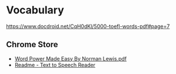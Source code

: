 # Vocabulary

https://www.docdroid.net/CqH0dKl/5000-toefl-words-pdf#page=7

## Chrome Store

- [Word Power Made Easy By Norman Lewis.pdf](https://hostnezt.com/cssfiles/english/Word%20Power%20Made%20Easy%20By%20Norman%20Lewis.pdf)
- [Readme - Text to Speech Reader](https://chrome.google.com/webstore/detail/readme-text-to-speech-rea/npdkkcjlmhcnnaoobfdjndibfkkhhdfn/related?utm_source=chrome-ntp-icon)